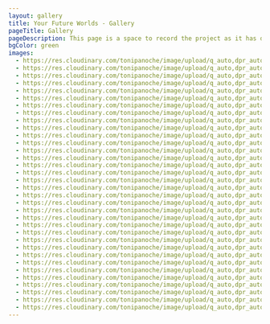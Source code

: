 ```yaml
---
layout: gallery
title: Your Future Worlds - Gallery
pageTitle: Gallery
pageDescription: This page is a space to record the project as it has developed since it began in 2019, including the models and drawings produced by young people in Hackney, conversations with the community and outcomes for the project. Thank you again to everyone that took part in Your Future Worlds!
bgColor: green
images:
  - https://res.cloudinary.com/tonipanoche/image/upload/q_auto,dpr_auto,w_auto/v1618212261/future-worlds/shoreditch-park-01.jpg
  - https://res.cloudinary.com/tonipanoche/image/upload/q_auto,dpr_auto,w_auto/v1612293485/future-worlds/001.png
  - https://res.cloudinary.com/tonipanoche/image/upload/q_auto,dpr_auto,w_auto/v1618212190/future-worlds/Hackney-carers-workshop-01.jpg
  - https://res.cloudinary.com/tonipanoche/image/upload/q_auto,dpr_auto,w_auto/v1618212233/future-worlds/Hackney-carers-workshop-02.jpg
  - https://res.cloudinary.com/tonipanoche/image/upload/q_auto,dpr_auto,w_auto/v1612293466/future-worlds/002.png
  - https://res.cloudinary.com/tonipanoche/image/upload/q_auto,dpr_auto,w_auto/v1618212280/future-worlds/model-13.jpg
  - https://res.cloudinary.com/tonipanoche/image/upload/q_auto,dpr_auto,w_auto/v1612293466/future-worlds/004.png
  - https://res.cloudinary.com/tonipanoche/image/upload/q_auto,dpr_auto,w_auto/v1618212334/future-worlds/Hackney-carers-workshop-03.jpg
  - https://res.cloudinary.com/tonipanoche/image/upload/q_auto,dpr_auto,w_auto/v1612293466/future-worlds/005.png
  - https://res.cloudinary.com/tonipanoche/image/upload/q_auto,dpr_auto,w_auto/v1618212198/future-worlds/Hackney-student-workshop-02.jpg
  - https://res.cloudinary.com/tonipanoche/image/upload/q_auto,dpr_auto,w_auto/v1612293466/future-worlds/009.png
  - https://res.cloudinary.com/tonipanoche/image/upload/q_auto,dpr_auto,w_auto/v1612293466/future-worlds/006.png
  - https://res.cloudinary.com/tonipanoche/image/upload/q_auto,dpr_auto,w_auto/v1618212214/future-worlds/model-02.jpg
  - https://res.cloudinary.com/tonipanoche/image/upload/q_auto,dpr_auto,w_auto/v1612293466/future-worlds/007.png
  - https://res.cloudinary.com/tonipanoche/image/upload/q_auto,dpr_auto,w_auto/v1618212275/future-worlds/shoreditch-park-04.jpg
  - https://res.cloudinary.com/tonipanoche/image/upload/q_auto,dpr_auto,w_auto/v1618212265/future-worlds/model-08.jpg
  - https://res.cloudinary.com/tonipanoche/image/upload/q_auto,dpr_auto,w_auto/v1612293466/future-worlds/008.png
  - https://res.cloudinary.com/tonipanoche/image/upload/q_auto,dpr_auto,w_auto/v1612293466/future-worlds/010.png
  - https://res.cloudinary.com/tonipanoche/image/upload/q_auto,dpr_auto,w_auto/v1618212231/future-worlds/model-07.jpg
  - https://res.cloudinary.com/tonipanoche/image/upload/q_auto,dpr_auto,w_auto/v1618212280/future-worlds/shoreditch-park-06.jpg
  - https://res.cloudinary.com/tonipanoche/image/upload/q_auto,dpr_auto,w_auto/v1618212298/future-worlds/model-12.jpg
  - https://res.cloudinary.com/tonipanoche/image/upload/q_auto,dpr_auto,w_auto/v1612293466/future-worlds/011.png
  - https://res.cloudinary.com/tonipanoche/image/upload/q_auto,dpr_auto,w_auto/v1618212231/future-worlds/model-04.jpg
  - https://res.cloudinary.com/tonipanoche/image/upload/q_auto,dpr_auto,w_auto/v1612293466/future-worlds/016.png
  - https://res.cloudinary.com/tonipanoche/image/upload/q_auto,dpr_auto,w_auto/v1612293466/future-worlds/014.png
  - https://res.cloudinary.com/tonipanoche/image/upload/q_auto,dpr_auto,w_auto/v1618212287/future-worlds/shoreditch-park-03.jpg
  - https://res.cloudinary.com/tonipanoche/image/upload/q_auto,dpr_auto,w_auto/v1618212214/future-worlds/Hackney-student-workshop-03.jpg
  - https://res.cloudinary.com/tonipanoche/image/upload/q_auto,dpr_auto,w_auto/v1618212231/future-worlds/model-01.jpg
  - https://res.cloudinary.com/tonipanoche/image/upload/q_auto,dpr_auto,w_auto/v1612293466/future-worlds/015.png
  - https://res.cloudinary.com/tonipanoche/image/upload/q_auto,dpr_auto,w_auto/v1612293466/future-worlds/013.png
  - https://res.cloudinary.com/tonipanoche/image/upload/q_auto,dpr_auto,w_auto/v1618212234/future-worlds/Bridge-Academy-02.jpg
  - https://res.cloudinary.com/tonipanoche/image/upload/q_auto,dpr_auto,w_auto/v1618212312/future-worlds/shoreditch-park-07.jpg
  - https://res.cloudinary.com/tonipanoche/image/upload/q_auto,dpr_auto,w_auto/v1618212258/future-worlds/model-11.jpg
  - https://res.cloudinary.com/tonipanoche/image/upload/q_auto,dpr_auto,w_auto/v1618212201/future-worlds/Bridge-Academy-01.jpg
---
```

